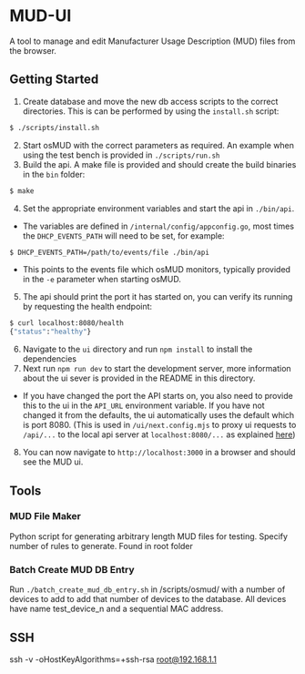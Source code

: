 # MUD-UI

A tool to manage and edit Manufacturer Usage Description (MUD) files from the browser.

## Getting Started

1. Create database and move the new db access scripts to the correct directories. This is can be performed by using the `install.sh` script:

```bash
$ ./scripts/install.sh
```

2. Start osMUD with the correct parameters as required. An example when using the test bench is provided in `./scripts/run.sh`
3. Build the api. A make file is provided and should create the build binaries in the `bin` folder:
```bash
$ make
```
4. Set the appropriate environment variables and start the api in `./bin/api`.
  - The variables are defined in `/internal/config/appconfig.go`, most times the `DHCP_EVENTS_PATH` will need to be set, for example:
```bash
$ DHCP_EVENTS_PATH=/path/to/events/file ./bin/api
```
- This points to the events file which osMUD monitors, typically provided in the `-e` parameter when starting osMUD.

5. The api should print the port it has started on, you can verify its running by requesting the health endpoint:
```bash
$ curl localhost:8080/health
{"status":"healthy"}
```
6. Navigate to the `ui` directory and run `npm install` to install the dependencies
7. Next run `npm run dev` to start the development server, more information about the ui sever is provided in the README in this directory.
- If you have changed the port the API starts on, you also need to provide this to the ui in the `API_URL` environment variable. If you have not changed it from the defaults, the ui automatically uses the default which is port 8080. (This is used in `/ui/next.config.mjs` to proxy ui requests to `/api/...` to the local api server at `localhost:8080/...` as explained [here](https://nextjs.org/docs/app/api-reference/next-config-js/rewrites))
8. You can now navigate to `http://localhost:3000` in a browser and should see the MUD ui.

## Tools

### MUD File Maker 
Python script for generating arbitrary length MUD files for testing. Specify number of rules to generate. Found in root folder

### Batch Create MUD DB Entry
Run `./batch_create_mud_db_entry.sh` in /scripts/osmud/ with a number of devices to add to add that number of devices to the database. All devices have name test_device_n and a sequential MAC address.

## SSH

ssh -v -oHostKeyAlgorithms=+ssh-rsa root@192.168.1.1
